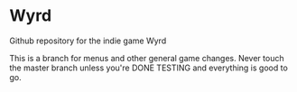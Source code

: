 # Wyrd
Github repository for the indie game Wyrd

This is a branch for menus and other general game changes. Never touch the master branch unless you're DONE TESTING and everything is good to go.
